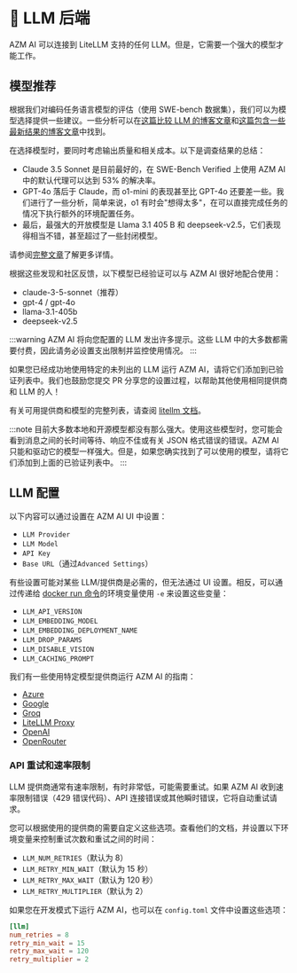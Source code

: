 # 🤖 LLM 后端

AZM AI 可以连接到 LiteLLM 支持的任何 LLM。但是，它需要一个强大的模型才能工作。

## 模型推荐

根据我们对编码任务语言模型的评估（使用 SWE-bench 数据集），我们可以为模型选择提供一些建议。一些分析可以在[这篇比较 LLM 的博客文章](https://www.all-hands.dev/blog/evaluation-of-llms-as-coding-agents-on-swe-bench-at-30x-speed)和[这篇包含一些最新结果的博客文章](https://www.all-hands.dev/blog/azm_ai-codeact-21-an-open-state-of-the-art-software-development-agent)中找到。

在选择模型时，要同时考虑输出质量和相关成本。以下是调查结果的总结：

- Claude 3.5 Sonnet 是目前最好的，在 SWE-Bench Verified 上使用 AZM AI 中的默认代理可以达到 53% 的解决率。
- GPT-4o 落后于 Claude，而 o1-mini 的表现甚至比 GPT-4o 还要差一些。我们进行了一些分析，简单来说，o1 有时会"想得太多"，在可以直接完成任务的情况下执行额外的环境配置任务。
- 最后，最强大的开放模型是 Llama 3.1 405 B 和 deepseek-v2.5，它们表现得相当不错，甚至超过了一些封闭模型。

请参阅[完整文章](https://www.all-hands.dev/blog/evaluation-of-llms-as-coding-agents-on-swe-bench-at-30x-speed)了解更多详情。

根据这些发现和社区反馈，以下模型已经验证可以与 AZM AI 很好地配合使用：

- claude-3-5-sonnet（推荐）
- gpt-4 / gpt-4o
- llama-3.1-405b
- deepseek-v2.5

:::warning
AZM AI 将向您配置的 LLM 发出许多提示。这些 LLM 中的大多数都需要付费，因此请务必设置支出限制并监控使用情况。
:::

如果您已经成功地使用特定的未列出的 LLM 运行 AZM AI，请将它们添加到已验证列表中。我们也鼓励您提交 PR 分享您的设置过程，以帮助其他使用相同提供商和 LLM 的人！

有关可用提供商和模型的完整列表，请查阅 [litellm 文档](https://docs.litellm.ai/docs/providers)。

:::note
目前大多数本地和开源模型都没有那么强大。使用这些模型时，您可能会看到消息之间的长时间等待、响应不佳或有关 JSON 格式错误的错误。AZM AI 只能和驱动它的模型一样强大。但是，如果您确实找到了可以使用的模型，请将它们添加到上面的已验证列表中。
:::

## LLM 配置

以下内容可以通过设置在 AZM AI UI 中设置：

- `LLM Provider`
- `LLM Model`
- `API Key`
- `Base URL`（通过`Advanced Settings`）

有些设置可能对某些 LLM/提供商是必需的，但无法通过 UI 设置。相反，可以通过传递给 [docker run 命令](/modules/usage/installation#start-the-app)的环境变量使用 `-e` 来设置这些变量：

- `LLM_API_VERSION`
- `LLM_EMBEDDING_MODEL`
- `LLM_EMBEDDING_DEPLOYMENT_NAME`
- `LLM_DROP_PARAMS`
- `LLM_DISABLE_VISION`
- `LLM_CACHING_PROMPT`

我们有一些使用特定模型提供商运行 AZM AI 的指南：

- [Azure](llms/azure-llms)
- [Google](llms/google-llms)
- [Groq](llms/groq)
- [LiteLLM Proxy](llms/litellm-proxy)
- [OpenAI](llms/openai-llms)
- [OpenRouter](llms/openrouter)

### API 重试和速率限制

LLM 提供商通常有速率限制，有时非常低，可能需要重试。如果 AZM AI 收到速率限制错误（429 错误代码）、API 连接错误或其他瞬时错误，它将自动重试请求。

您可以根据使用的提供商的需要自定义这些选项。查看他们的文档，并设置以下环境变量来控制重试次数和重试之间的时间：

- `LLM_NUM_RETRIES`（默认为 8）
- `LLM_RETRY_MIN_WAIT`（默认为 15 秒）
- `LLM_RETRY_MAX_WAIT`（默认为 120 秒）
- `LLM_RETRY_MULTIPLIER`（默认为 2）

如果您在开发模式下运行 AZM AI，也可以在 `config.toml` 文件中设置这些选项：

```toml
[llm]
num_retries = 8
retry_min_wait = 15
retry_max_wait = 120
retry_multiplier = 2
```
